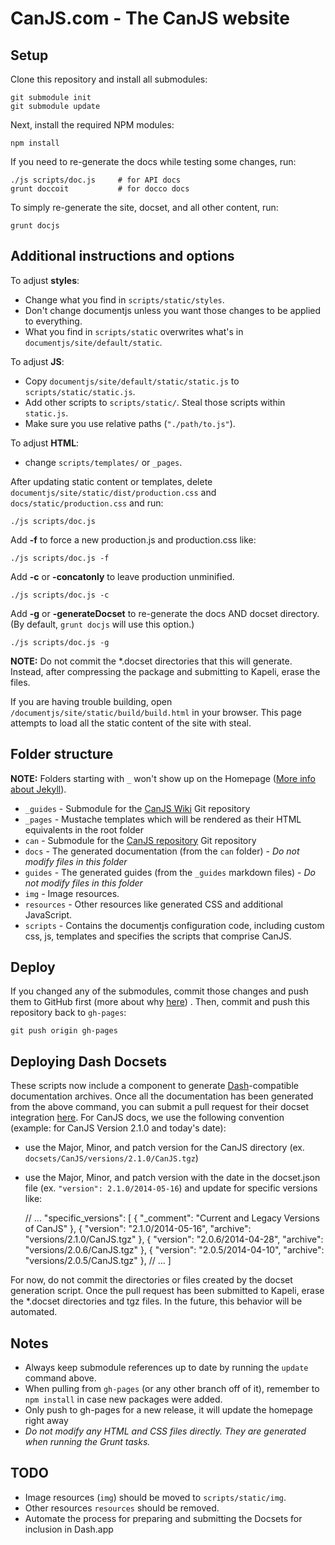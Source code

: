 # CanJS.com - The CanJS website

## Setup

Clone this repository and install all submodules:

	git submodule init
	git submodule update

Next, install the required NPM modules:

	npm install

If you need to re-generate the docs while testing some changes, run:

	./js scripts/doc.js		# for API docs
	grunt doccoit			# for docco docs

To simply re-generate the site, docset, and all other content, run:

    grunt docjs

## Additional instructions and options

To adjust __styles__:

* Change what you find in `scripts/static/styles`.
* Don't change documentjs unless you want those changes to be applied to everything.
* What you find in `scripts/static` overwrites what's in `documentjs/site/default/static`.

To adjust __JS__:

* Copy `documentjs/site/default/static/static.js` to `scripts/static/static.js`.
* Add other scripts to `scripts/static/`. Steal those scripts within `static.js`.
* Make sure you use relative paths (`"./path/to.js"`).

To adjust __HTML__:

* change `scripts/templates/` or `_pages`.

After updating static content or templates, delete `documentjs/site/static/dist/production.css` and `docs/static/production.css` and run:

    ./js scripts/doc.js

Add __-f__ to force a new production.js and production.css like:

    ./js scripts/doc.js -f
    
Add __-c__ or __-concatonly__ to leave production unminified.

	./js scripts/doc.js -c

Add __-g__ or __-generateDocset__ to re-generate the docs AND docset directory. (By default, `grunt docjs` will use this option.)

	./js scripts/doc.js -g

__NOTE:__ Do not commit the *.docset directories that this will generate. Instead, after compressing the package and submitting to Kapeli, erase the files.

If you are having trouble building, open `/documentjs/site/static/build/build.html` in your 
browser. This page attempts to load all the static content of the site with steal.

## Folder structure

__NOTE:__ Folders starting with `_` won't show up on the Homepage ([More info about Jekyll](http://jekyllrb.com/docs/structure/)).

- `_guides` - Submodule for the [CanJS Wiki](https://github.com/bitovi/canjs/wiki) Git repository
- `_pages` - Mustache templates which will be rendered as their HTML equivalents in the root folder
- `can` - Submodule for the [CanJS repository](https://github.com/bitovi/canjs) Git repository
- `docs` - The generated documentation (from the `can` folder) - *Do not modify files in this folder*
- `guides` - The generated guides (from the `_guides` markdown files) - *Do not modify files in this folder*
- `img` - Image resources.
- `resources` - Other resources like generated CSS and additional JavaScript.
- `scripts` - Contains the documentjs configuration code, including custom css, js, templates and specifies the scripts that comprise CanJS.

## Deploy

If you changed any of the submodules, commit those changes and push them to GitHub first (more about why [here](http://git-scm.com/book/en/Git-Tools-Submodules)) . Then, commit and push this repository back to `gh-pages`:

	git push origin gh-pages

## Deploying Dash Docsets

These scripts now include a component to generate [Dash](http://kapeli.com/dash)-compatible documentation archives. Once all the documentation has been generated from the above command, you can submit a pull request for their docset integration [here](https://github.com/Kapeli/Dash-User-Contributions). For CanJS docs, we use the following convention (example: for CanJS Version 2.1.0 and today's date):

* use the Major, Minor, and patch version for the CanJS directory (ex. `docsets/CanJS/versions/2.1.0/CanJS.tgz`)
* use the Major, Minor, and patch version with the date in the docset.json file (ex. `"version": 2.1.0/2014-05-16`) and update for specific versions like:

	// ...
	"specific_versions": [
		{ "_comment": "Current and Legacy Versions of CanJS" },
		{
			"version": "2.1.0/2014-05-16",
			"archive": "versions/2.1.0/CanJS.tgz"
		},
		{
			"version": "2.0.6/2014-04-28",
			"archive": "versions/2.0.6/CanJS.tgz"
		},
		{
			"version": "2.0.5/2014-04-10",
			"archive": "versions/2.0.5/CanJS.tgz"
		},
		// ...
	]

For now, do not commit the directories or files created by the docset generation script. Once the pull request has been submitted to Kapeli, erase the *.docset directories and tgz files. In the future, this behavior will be automated.

## Notes

- Always keep submodule references up to date by running the `update` command above.
- When pulling from `gh-pages` (or any other branch off of it), remember to `npm install` in case new packages were added.
- Only push to gh-pages for a new release, it will update the homepage right away
- *Do not modify any HTML and CSS files directly. They are generated when running the Grunt tasks.*

## TODO

- Image resources (`img`) should be moved to `scripts/static/img`.
- Other resources `resources` should be removed.
- Automate the process for preparing and submitting the Docsets for inclusion in Dash.app